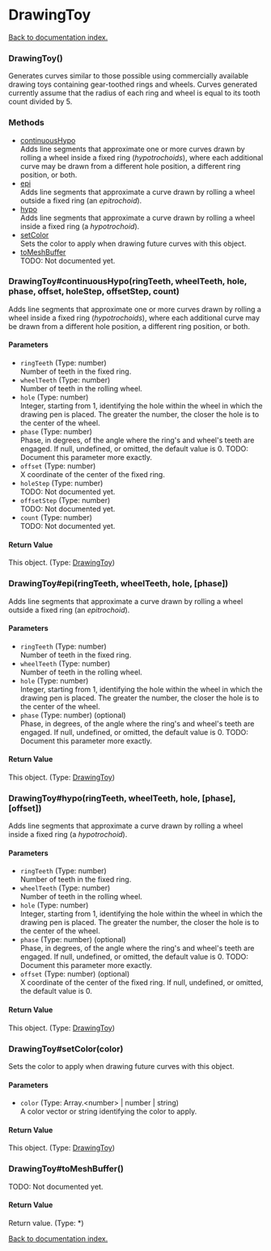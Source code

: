 # DrawingToy

[Back to documentation index.](index.md)

<a name='DrawingToy'></a>
### DrawingToy()

Generates curves similar to those possible using commercially available drawing toys containing gear-toothed rings and wheels. Curves generated currently assume that the radius of each ring and wheel is equal to its tooth count divided by 5.

### Methods

* [continuousHypo](#DrawingToy_continuousHypo)<br>Adds line segments that approximate one or more curves drawn by rolling a wheel inside a fixed ring (<i>hypotrochoids</i>), where each additional curve may be drawn from a different hole position, a different ring position, or both.
* [epi](#DrawingToy_epi)<br>Adds line segments that approximate a curve drawn by rolling a wheel outside a fixed ring (an <i>epitrochoid</i>).
* [hypo](#DrawingToy_hypo)<br>Adds line segments that approximate a curve drawn by rolling a wheel inside a fixed ring (a <i>hypotrochoid</i>).
* [setColor](#DrawingToy_setColor)<br>Sets the color to apply when drawing future curves with this object.
* [toMeshBuffer](#DrawingToy_toMeshBuffer)<br>TODO: Not documented yet.

<a name='DrawingToy_continuousHypo'></a>
### DrawingToy#continuousHypo(ringTeeth, wheelTeeth, hole, phase, offset, holeStep, offsetStep, count)

Adds line segments that approximate one or more curves drawn by rolling a wheel inside a fixed ring (<i>hypotrochoids</i>), where each additional curve may be drawn from a different hole position, a different ring position, or both.

#### Parameters

* `ringTeeth` (Type: number)<br>Number of teeth in the fixed ring.
* `wheelTeeth` (Type: number)<br>Number of teeth in the rolling wheel.
* `hole` (Type: number)<br>Integer, starting from 1, identifying the hole within the wheel in which the drawing pen is placed. The greater the number, the closer the hole is to the center of the wheel.
* `phase` (Type: number)<br>Phase, in degrees, of the angle where the ring's and wheel's teeth are engaged. If null, undefined, or omitted, the default value is 0. TODO: Document this parameter more exactly.
* `offset` (Type: number)<br>X coordinate of the center of the fixed ring.
* `holeStep` (Type: number)<br>TODO: Not documented yet.
* `offsetStep` (Type: number)<br>TODO: Not documented yet.
* `count` (Type: number)<br>TODO: Not documented yet.

#### Return Value

This object. (Type: <a href="DrawingToy.md">DrawingToy</a>)

<a name='DrawingToy_epi'></a>
### DrawingToy#epi(ringTeeth, wheelTeeth, hole, [phase])

Adds line segments that approximate a curve drawn by rolling a wheel outside a fixed ring (an <i>epitrochoid</i>).

#### Parameters

* `ringTeeth` (Type: number)<br>Number of teeth in the fixed ring.
* `wheelTeeth` (Type: number)<br>Number of teeth in the rolling wheel.
* `hole` (Type: number)<br>Integer, starting from 1, identifying the hole within the wheel in which the drawing pen is placed. The greater the number, the closer the hole is to the center of the wheel.
* `phase` (Type: number) (optional)<br>Phase, in degrees, of the angle where the ring's and wheel's teeth are engaged. If null, undefined, or omitted, the default value is 0. TODO: Document this parameter more exactly.

#### Return Value

This object. (Type: <a href="DrawingToy.md">DrawingToy</a>)

<a name='DrawingToy_hypo'></a>
### DrawingToy#hypo(ringTeeth, wheelTeeth, hole, [phase], [offset])

Adds line segments that approximate a curve drawn by rolling a wheel inside a fixed ring (a <i>hypotrochoid</i>).

#### Parameters

* `ringTeeth` (Type: number)<br>Number of teeth in the fixed ring.
* `wheelTeeth` (Type: number)<br>Number of teeth in the rolling wheel.
* `hole` (Type: number)<br>Integer, starting from 1, identifying the hole within the wheel in which the drawing pen is placed. The greater the number, the closer the hole is to the center of the wheel.
* `phase` (Type: number) (optional)<br>Phase, in degrees, of the angle where the ring's and wheel's teeth are engaged. If null, undefined, or omitted, the default value is 0. TODO: Document this parameter more exactly.
* `offset` (Type: number) (optional)<br>X coordinate of the center of the fixed ring. If null, undefined, or omitted, the default value is 0.

#### Return Value

This object. (Type: <a href="DrawingToy.md">DrawingToy</a>)

<a name='DrawingToy_setColor'></a>
### DrawingToy#setColor(color)

Sets the color to apply when drawing future curves with this object.

#### Parameters

* `color` (Type: Array.&lt;number> | number | string)<br>A color vector or string identifying the color to apply.

#### Return Value

This object. (Type: <a href="DrawingToy.md">DrawingToy</a>)

<a name='DrawingToy_toMeshBuffer'></a>
### DrawingToy#toMeshBuffer()

TODO: Not documented yet.

#### Return Value

Return value. (Type: *)

[Back to documentation index.](index.md)

